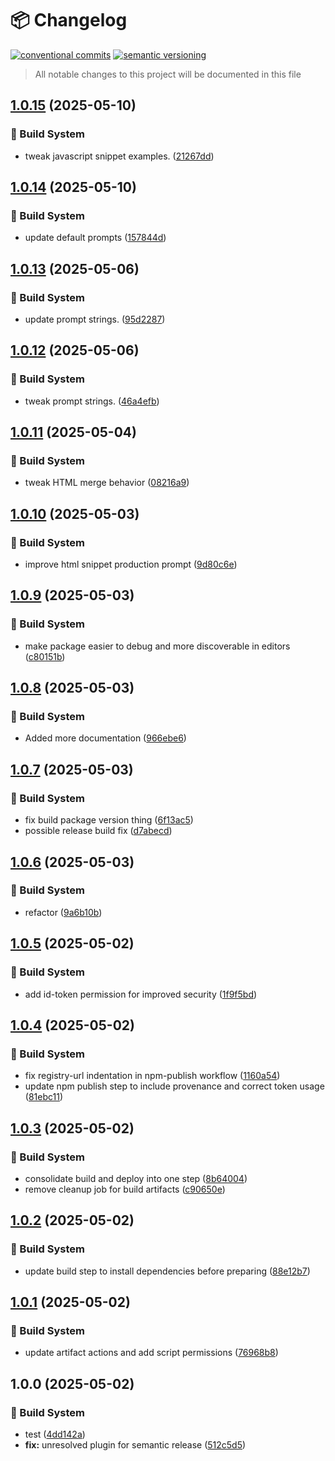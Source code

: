 # 📦 Changelog 
[![conventional commits](https://img.shields.io/badge/conventional%20commits-1.0.0-yellow.svg)](https://conventionalcommits.org)
[![semantic versioning](https://img.shields.io/badge/semantic%20versioning-2.0.0-green.svg)](https://semver.org)
> All notable changes to this project will be documented in this file

## [1.0.15](https://github.com/mmiscool/snipsplicer/compare/v1.0.14...v1.0.15) (2025-05-10)

### 🤖 Build System

* tweak javascript snippet examples. ([21267dd](https://github.com/mmiscool/snipsplicer/commit/21267dd610e57fb6a943933289ef34239bfab97d))

## [1.0.14](https://github.com/mmiscool/snipsplicer/compare/v1.0.13...v1.0.14) (2025-05-10)

### 🤖 Build System

* update default prompts ([157844d](https://github.com/mmiscool/snipsplicer/commit/157844d64286dc315c48b23dbf440771aee04bd8))

## [1.0.13](https://github.com/mmiscool/snipsplicer/compare/v1.0.12...v1.0.13) (2025-05-06)

### 🤖 Build System

* update prompt strings. ([95d2287](https://github.com/mmiscool/snipsplicer/commit/95d2287e3372ef44e1f6e79d478dd83f0d2330ce))

## [1.0.12](https://github.com/mmiscool/snipsplicer/compare/v1.0.11...v1.0.12) (2025-05-06)

### 🤖 Build System

* tweak prompt strings. ([46a4efb](https://github.com/mmiscool/snipsplicer/commit/46a4efb3db37380533d609c95076e9f79d441371))

## [1.0.11](https://github.com/mmiscool/snipsplicer/compare/v1.0.10...v1.0.11) (2025-05-04)

### 🤖 Build System

* tweak HTML merge behavior ([08216a9](https://github.com/mmiscool/snipsplicer/commit/08216a9f028f0d8063c851b5528b67e0103dd0b8))

## [1.0.10](https://github.com/mmiscool/snipsplicer/compare/v1.0.9...v1.0.10) (2025-05-03)

### 🤖 Build System

* improve html snippet production prompt ([9d80c6e](https://github.com/mmiscool/snipsplicer/commit/9d80c6ee2ac81da0357efc79cb1499a7e82ac2c3))

## [1.0.9](https://github.com/mmiscool/snipsplicer/compare/v1.0.8...v1.0.9) (2025-05-03)

### 🤖 Build System

* make package easier to debug and more discoverable in editors ([c80151b](https://github.com/mmiscool/snipsplicer/commit/c80151b6a8c15bd511ebad0b4e5d0e5a79738856))

## [1.0.8](https://github.com/mmiscool/snipsplicer/compare/v1.0.7...v1.0.8) (2025-05-03)

### 🤖 Build System

* Added more documentation ([966ebe6](https://github.com/mmiscool/snipsplicer/commit/966ebe64a5406ebea2cd5c6a6f1962469a5a59df))

## [1.0.7](https://github.com/mmiscool/snipsplicer/compare/v1.0.6...v1.0.7) (2025-05-03)

### 🤖 Build System

* fix build package version thing ([6f13ac5](https://github.com/mmiscool/snipsplicer/commit/6f13ac58d90dd082d9d54cf6b01afb92a64e755f))
* possible release build fix ([d7abecd](https://github.com/mmiscool/snipsplicer/commit/d7abecd2942cc6066bdf704e48e5ebc0d9dd7e78))

## [1.0.6](https://github.com/mmiscool/snipsplicer/compare/v1.0.5...v1.0.6) (2025-05-03)

### 🤖 Build System

* refactor ([9a6b10b](https://github.com/mmiscool/snipsplicer/commit/9a6b10b66d3630234181f7944f53befc3af38607))

## [1.0.5](https://github.com/mmiscool/snipsplicer/compare/v1.0.4...v1.0.5) (2025-05-02)

### 🤖 Build System

* add id-token permission for improved security ([1f9f5bd](https://github.com/mmiscool/snipsplicer/commit/1f9f5bd35c45777b668269566ac99d08b374cead))

## [1.0.4](https://github.com/mmiscool/snipsplicer/compare/v1.0.3...v1.0.4) (2025-05-02)

### 🤖 Build System

* fix registry-url indentation in npm-publish workflow ([1160a54](https://github.com/mmiscool/snipsplicer/commit/1160a54c12bcf56e1073937783d6b0a12ab73823))
* update npm publish step to include provenance and correct token usage ([81ebc11](https://github.com/mmiscool/snipsplicer/commit/81ebc11f90b355f67ad36fbb53573a6076d5b028))

## [1.0.3](https://github.com/mmiscool/snipsplicer/compare/v1.0.2...v1.0.3) (2025-05-02)

### 🤖 Build System

* consolidate build and deploy into one step ([8b64004](https://github.com/mmiscool/snipsplicer/commit/8b640049864ccda867828e0edbaac3f516c8db51))
* remove cleanup job for build artifacts ([c90650e](https://github.com/mmiscool/snipsplicer/commit/c90650ef812b8de4cd95d3477fa9bdd4ee29f714))

## [1.0.2](https://github.com/mmiscool/snipsplicer/compare/v1.0.1...v1.0.2) (2025-05-02)

### 🤖 Build System

* update build step to install dependencies before preparing ([88e12b7](https://github.com/mmiscool/snipsplicer/commit/88e12b7ca0196597f639d058dd133068af88c079))

## [1.0.1](https://github.com/mmiscool/snipsplicer/compare/v1.0.0...v1.0.1) (2025-05-02)

### 🤖 Build System

* update artifact actions and add script permissions ([76968b8](https://github.com/mmiscool/snipsplicer/commit/76968b82ce8657fb7447e1a422eebce25dcd93fa))

## 1.0.0 (2025-05-02)

### 🤖 Build System

* test ([4dd142a](https://github.com/mmiscool/snipsplicer/commit/4dd142aaf04870450b6c003049383b485cc5196c))
* **fix:** unresolved plugin for semantic release ([512c5d5](https://github.com/mmiscool/snipsplicer/commit/512c5d5a5b6ca119b08982cef914834dbc945d3b))
